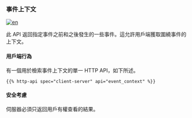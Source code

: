 ### 事件上下文

[![en](https://img.shields.io/badge/lang-en-purple.svg)](https://github.com/message-exp/matrix_organized_spec/tree/main/v1.11/client-server-api/en/event_context.md)

此 API 返回指定事件之前和之後發生的一些事件。這允許用戶端獲取圍繞事件的上下文。

#### 用戶端行為

有一個用於檢索事件上下文的單一 HTTP API，如下所述。

```
{{% http-api spec="client-server" api="event_context" %}}
```

#### 安全考慮

伺服器必須只返回用戶有權查看的結果。